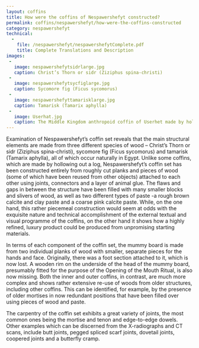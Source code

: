 ```yaml
---
layout: coffins
title: How were the coffins of Nespawershefyt constructed?
permalink: coffins/nespawershefyt/how-were-the-coffins-constructed
category: nespawershefyt
technical:
  - 
    file: /nespawershefyt/nespawershefytComplete.pdf
    title: Complete Translations and Description
images: 
 -
   image: nespawershefytsidrlarge.jpg
   caption: Christ’s Thorn or sidr (Ziziphus spina-christi)
 - 
   image: nespawershefytsycfiglarge.jpg
   caption: Sycomore fig (Ficus sycomorus)
 - 
   image: nespawershefyttamarisklarge.jpg
   caption: Tamarisk (Tamarix aphylla)
 - 
   image: Userhat.jpg
   caption: The Middle Kingdom anthropoid coffin of Userhet made by hollowing out a single large piece of sycomore fig wood, Beni Hasan. Fitzwilliam Museum collection E.88.1903.
---
```


Examination of Nespawershefyt’s coffin set reveals that the main structural elements are made from three different 
species of wood – Christ’s Thorn or sidr (Ziziphus spina-christi), sycomore fig (Ficus sycomorus) and tamarisk (Tamarix 
aphylla), all of which occur naturally in Egypt. Unlike some coffins, which are made by hollowing out a log, Nespawershefyt’s 
coffin set has been constructed entirely from roughly cut planks and pieces of wood (some of which have been reused from 
other objects) attached to each other using joints, connectors and a layer of animal glue. The flaws and gaps in between 
the structure have been filled with many smaller blocks and slivers of wood, as well as two different types of paste -a 
rough brown calcite and clay paste and a coarse pink calcite paste. While, on the one hand, this rather piecemeal construction 
would seem at odds with the exquisite nature and technical accomplishment of the external textual and visual programme 
of the coffins, on the other hand it shows how a highly refined, luxury product could be produced from unpromising 
starting materials.

In terms of each component of the coffin set, the mummy board is made from two individual planks of wood with smaller, 
separate pieces for the hands and face. Originally, there was a foot section attached to it, which is now lost. A wooden 
rim on the underside of the head of the mummy board, presumably fitted for the purpose of the Opening of the Mouth Ritual, 
is also now missing. Both the inner and outer coffins, in contrast, are much more complex and shows rather extensive 
re-use of woods from older structures, including other coffins. This can be identified, for example, by the presence of 
older mortises in now redundant positions that have been filled over using pieces of wood and paste.

The carpentry of the coffin set exhibits a great variety of joints, the most common ones being the mortise and tenon and 
edge-to-edge dowels. Other examples which can be discerned from the X-radiographs and CT scans, include butt joints, 
pegged spliced scarf joints, dovetail joints, coopered joints and a butterfly cramp.